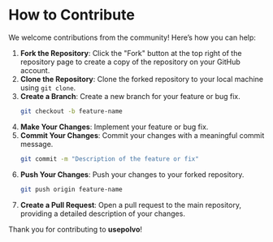 # How to Contribute

We welcome contributions from the community! Here’s how you can help:

1. **Fork the Repository**: Click the "Fork" button at the top right of the repository page to create a copy of the repository on your GitHub account.
2. **Clone the Repository**: Clone the forked repository to your local machine using `git clone`.
3. **Create a Branch**: Create a new branch for your feature or bug fix.
    ```bash
    git checkout -b feature-name
    ```
4. **Make Your Changes**: Implement your feature or bug fix.
5. **Commit Your Changes**: Commit your changes with a meaningful commit message.
    ```bash
    git commit -m "Description of the feature or fix"
    ```
6. **Push Your Changes**: Push your changes to your forked repository.
    ```bash
    git push origin feature-name
    ```
7. **Create a Pull Request**: Open a pull request to the main repository, providing a detailed description of your changes.

Thank you for contributing to **usepolvo**!